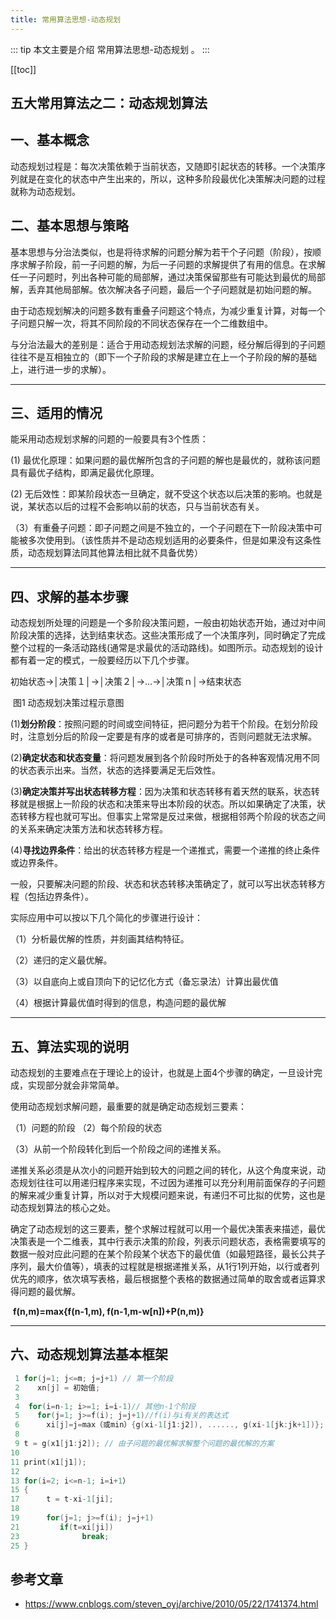 ```yaml
---
title: 常用算法思想-动态规划
---
```


::: tip
本文主要是介绍 常用算法思想-动态规划 。
:::

[[toc]]

## 五大常用算法之二：动态规划算法


## 一、基本概念

   动态规划过程是：每次决策依赖于当前状态，又随即引起状态的转移。一个决策序列就是在变化的状态中产生出来的，所以，这种多阶段最优化决策解决问题的过程就称为动态规划。

## 二、基本思想与策略

   基本思想与分治法类似，也是将待求解的问题分解为若干个子问题（阶段），按顺序求解子阶段，前一子问题的解，为后一子问题的求解提供了有用的信息。在求解任一子问题时，列出各种可能的局部解，通过决策保留那些有可能达到最优的局部解，丢弃其他局部解。依次解决各子问题，最后一个子问题就是初始问题的解。

   由于动态规划解决的问题多数有重叠子问题这个特点，为减少重复计算，对每一个子问题只解一次，将其不同阶段的不同状态保存在一个二维数组中。

   与分治法最大的差别是：适合于用动态规划法求解的问题，经分解后得到的子问题往往不是互相独立的（即下一个子阶段的求解是建立在上一个子阶段的解的基础上，进行进一步的求解）。

 

------



## 三、适用的情况

能采用动态规划求解的问题的一般要具有3个性质：

  (1) 最优化原理：如果问题的最优解所包含的子问题的解也是最优的，就称该问题具有最优子结构，即满足最优化原理。

  (2) 无后效性：即某阶段状态一旦确定，就不受这个状态以后决策的影响。也就是说，某状态以后的过程不会影响以前的状态，只与当前状态有关。

  （3）有重叠子问题：即子问题之间是不独立的，一个子问题在下一阶段决策中可能被多次使用到。（该性质并不是动态规划适用的必要条件，但是如果没有这条性质，动态规划算法同其他算法相比就不具备优势）

 

------

## 四、求解的基本步骤

   动态规划所处理的问题是一个多阶段决策问题，一般由初始状态开始，通过对中间阶段决策的选择，达到结束状态。这些决策形成了一个决策序列，同时确定了完成整个过程的一条活动路线(通常是求最优的活动路线)。如图所示。动态规划的设计都有着一定的模式，一般要经历以下几个步骤。

  初始状态→│决策１│→│决策２│→…→│决策ｎ│→结束状态

​            图1 动态规划决策过程示意图

  (1)**划分阶段**：按照问题的时间或空间特征，把问题分为若干个阶段。在划分阶段时，注意划分后的阶段一定要是有序的或者是可排序的，否则问题就无法求解。

  (2)**确定状态和状态变量**：将问题发展到各个阶段时所处于的各种客观情况用不同的状态表示出来。当然，状态的选择要满足无后效性。

  (3)**确定决策并写出状态转移方程**：因为决策和状态转移有着天然的联系，状态转移就是根据上一阶段的状态和决策来导出本阶段的状态。所以如果确定了决策，状态转移方程也就可写出。但事实上常常是反过来做，根据相邻两个阶段的状态之间的关系来确定决策方法和状态转移方程。

  (4)**寻找边界条件**：给出的状态转移方程是一个递推式，需要一个递推的终止条件或边界条件。

   一般，只要解决问题的阶段、状态和状态转移决策确定了，就可以写出状态转移方程（包括边界条件）。

实际应用中可以按以下几个简化的步骤进行设计：

   （1）分析最优解的性质，并刻画其结构特征。

   （2）递归的定义最优解。

   （3）以自底向上或自顶向下的记忆化方式（备忘录法）计算出最优值

   （4）根据计算最优值时得到的信息，构造问题的最优解

 

------

## 五、算法实现的说明

  动态规划的主要难点在于理论上的设计，也就是上面4个步骤的确定，一旦设计完成，实现部分就会非常简单。

   使用动态规划求解问题，最重要的就是确定动态规划三要素：

   （1）问题的阶段 （2）每个阶段的状态

   （3）从前一个阶段转化到后一个阶段之间的递推关系。

   递推关系必须是从次小的问题开始到较大的问题之间的转化，从这个角度来说，动态规划往往可以用递归程序来实现，不过因为递推可以充分利用前面保存的子问题的解来减少重复计算，所以对于大规模问题来说，有递归不可比拟的优势，这也是动态规划算法的核心之处。

   确定了动态规划的这三要素，整个求解过程就可以用一个最优决策表来描述，最优决策表是一个二维表，其中行表示决策的阶段，列表示问题状态，表格需要填写的数据一般对应此问题的在某个阶段某个状态下的最优值（如最短路径，最长公共子序列，最大价值等），填表的过程就是根据递推关系，从1行1列开始，以行或者列优先的顺序，依次填写表格，最后根据整个表格的数据通过简单的取舍或者运算求得问题的最优解。

​      **f(n,m)=max{f(n-1,m), f(n-1,m-w[n])+P(n,m)}**

 



------

## 六、动态规划算法基本框架

``` c
 1 for(j=1; j<=m; j=j+1) // 第一个阶段
 2    xn[j] = 初始值;
 3 
 4  for(i=n-1; i>=1; i=i-1)// 其他n-1个阶段
 5    for(j=1; j>=f(i); j=j+1)//f(i)与i有关的表达式
 6      xi[j]=j=max（或min）{g(xi-1[j1:j2]), ......, g(xi-1[jk:jk+1])};
 8 
 9 t = g(x1[j1:j2]); // 由子问题的最优解求解整个问题的最优解的方案
10 
11 print(x1[j1]);
12 
13 for(i=2; i<=n-1; i=i+1）
15 {  
17      t = t-xi-1[ji];
18 
19      for(j=1; j>=f(i); j=j+1)
21         if(t=xi[ji])
23              break;
25 }
``` 

## 参考文章
* https://www.cnblogs.com/steven_oyj/archive/2010/05/22/1741374.html